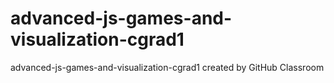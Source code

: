 # advanced-js-games-and-visualization-cgrad1
advanced-js-games-and-visualization-cgrad1 created by GitHub Classroom
